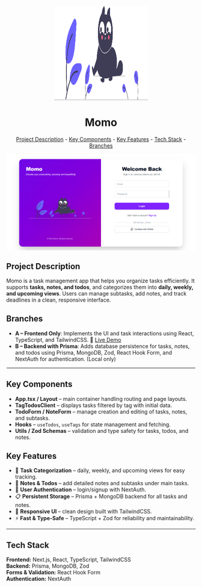 <div align="center">
    <a href="https://github.com/nca-gabriel/Momo" target="_blank">
        <img src="./public/cat.svg" alt="logo" width="250" height="250" />
    </a>

  <h1>Momo</h1>
</div>

<p align="center">
<a href="#project-description">Project Description</a> - 
<a href="#key-components">Key Components</a> - 
<a href="#key-features">Key Features</a> - 
<a href="#tech-stack">Tech Stack</a> - 
<a href="#branches">Branches</a>
</p>

<img src="./public/page-ss.png" alt="Momo Screenshot" align="center" width="auto" height="auto">

## Project Description

Momo is a task management app that helps you organize tasks efficiently. It supports **tasks, notes, and todos**, and categorizes them into **daily, weekly, and upcoming views**. Users can manage subtasks, add notes, and track deadlines in a clean, responsive interface.

 


## Branches

-  **A – Frontend Only**: Implements the UI and task interactions using React, TypeScript, and TailwindCSS.  🔗 [Live Demo](https://github.com/nca-gabriel/Momo) 
-  **B – Backend with Prisma**: Adds database persistence for tasks, notes, and todos using Prisma, MongoDB, Zod, React Hook Form, and NextAuth for authentication.  (Local only)
<hr style="border: 0.2px solid #eee;">

## Key Components

- **App.tsx / Layout** – main container handling routing and page layouts.  
- **TagTodosClient** – displays tasks filtered by tag with initial data.  
- **TodoForm / NoteForm** – manage creation and editing of tasks, notes, and subtasks.  
- **Hooks** – `useTodos`, `useTags` for state management and fetching.  
- **Utils / Zod Schemas** – validation and type safety for tasks, todos, and notes.  



## Key Features

- 📅 **Task Categorization** – daily, weekly, and upcoming views for easy tracking.  
- 📝 **Notes & Todos** – add detailed notes and subtasks under main tasks.  
- 🔐 **User Authentication** – login/signup with NextAuth.  
- 📋 **Persistent Storage** – Prisma + MongoDB backend for all tasks and notes.  
- 🎨 **Responsive UI** – clean design built with TailwindCSS.  
- ⚡ **Fast & Type-Safe** – TypeScript + Zod for reliability and maintainability.  

---

## Tech Stack

**Frontend:** Next.js, React, TypeScript, TailwindCSS  
**Backend:** Prisma, MongoDB, Zod  
**Forms & Validation:** React Hook Form  
**Authentication:** NextAuth  


